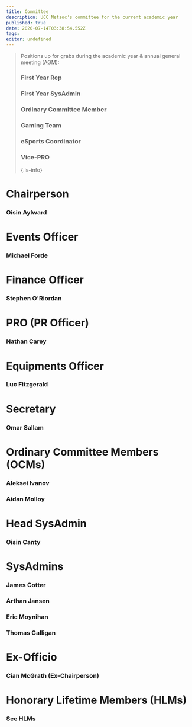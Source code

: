 ```yaml
---
title: Committee
description: UCC Netsoc's committee for the current academic year
published: true
date: 2020-07-14T03:38:54.552Z
tags: 
editor: undefined
---
```


> Positions up for grabs during the academic year & annual general meeting (AGM):
> 
> ### First Year Rep
> ### First Year SysAdmin
> ### Ordinary Committee Member
> ### Gaming Team
> ### eSports Coordinator
> ### Vice-PRO
> {.is-info}


# Chairperson
### Oisin Aylward

# Events Officer
### Michael Forde

# Finance Officer
### Stephen O'Riordan

# PRO (PR Officer)
### Nathan Carey

# Equipments Officer
### Luc Fitzgerald

# Secretary
### Omar Sallam

# Ordinary Committee Members (OCMs)
### Aleksei Ivanov
### Aidan Molloy

# Head SysAdmin
### Oisin Canty

# SysAdmins
### James Cotter
### Arthan Jansen
### Eric Moynihan
### Thomas Galligan

# Ex-Officio
### Cian McGrath (Ex-Chairperson)

# Honorary Lifetime Members (HLMs)
### See HLMs

